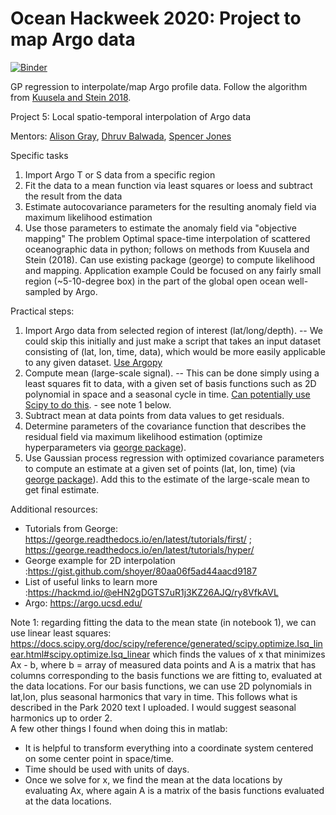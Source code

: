 # Ocean Hackweek 2020: Project to map Argo data

[![Binder](https://mybinder.org/badge_logo.svg)](https://mybinder.org/v2/gh/DangoMelon/ohw20-proj-argo-mapping/enable_binder?urlpath=lab)

GP regression to interpolate/map Argo profile data. Follow the algorithm from [Kuusela and Stein 2018](https://royalsocietypublishing.org/doi/10.1098/rspa.2018.0400).

Project 5: Local spatio-temporal interpolation of Argo data

Mentors:
[Alison Gray](http://alisonrgray.com/), [Dhruv Balwada](https://github.com/dhruvbalwada/), [Spencer Jones](https://github.com/cspencerjones)

Specific tasks
1. Import Argo T or S data from a specific region
2. Fit the data to a mean function via least squares or loess and subtract the result from the data
3. Estimate autocovariance parameters for the resulting anomaly field via maximum likelihood estimation
4. Use those parameters to estimate the anomaly field via "objective mapping"
The problem
Optimal space-time interpolation of scattered oceanographic data in python; follows on methods from Kuusela and Stein (2018).  Can use existing package (george) to compute likelihood and mapping.
Application example
Could be focused on any fairly small region (~5-10-degree box) in the part of the global open ocean well-sampled by Argo. 

Practical steps:
1. Import Argo data from selected region of interest (lat/long/depth).
-- We could skip this initially and just make a script that takes an input dataset consisting of (lat, lon, time, data), which would be more easily applicable to any given dataset. [Use Argopy](https://argopy.readthedocs.io/en/latest/data_fetching.html)
2.  Compute mean (large-scale signal). 
-- This can be done simply using a least squares fit to data, with a given set of basis functions such as 2D polynomial in space and a seasonal cycle in time. [Can potentially use Scipy to do this](https://docs.scipy.org/doc/scipy/reference/generated/scipy.optimize.curve_fit.html). - see note 1 below.
3.  Subtract mean at data points from data values to get residuals.
4.  Determine parameters of the covariance function that describes the residual field via maximum likelihood estimation (optimize hyperparameters via [george package](https://george.readthedocs.io/en/latest/)).
5.  Use Gaussian process regression with optimized covariance parameters to compute an estimate at a given set of points (lat, lon, time) (via [george package](https://george.readthedocs.io/en/latest/)). Add this to the estimate of the large-scale mean to get final estimate. 

Additional resources:
- Tutorials from George: https://george.readthedocs.io/en/latest/tutorials/first/ ; https://george.readthedocs.io/en/latest/tutorials/hyper/
- George example for 2D interpolation :https://gist.github.com/shoyer/80aa06f5ad44aacd9187 
- List of useful links to learn more :https://hackmd.io/@eHN2gDGTS7uR1j3KZ26AJQ/ry8VfkAVL
- Argo: https://argo.ucsd.edu/

Note 1: regarding fitting the data to the mean state (in notebook 1), we can use linear least squares: https://docs.scipy.org/doc/scipy/reference/generated/scipy.optimize.lsq_linear.html#scipy.optimize.lsq_linear which finds the values of x that minimizes Ax - b, where b = array of measured data points and A is a matrix that has columns corresponding to the basis functions we are fitting to, evaluated at the data locations. For our basis functions, we can use 2D polynomials in lat,lon, plus seasonal harmonics that vary in time.  This follows what is described in the Park 2020 text I uploaded.  I would suggest seasonal harmonics up to order 2.  
A few other things I found when doing this in matlab: 
- It is helpful to transform everything into a coordinate system centered on some center point in space/time.
- Time should be used with units of days.
- Once we solve for x, we find the mean at the data locations by evaluating Ax, where again A is a matrix of the basis functions evaluated at the data locations.
